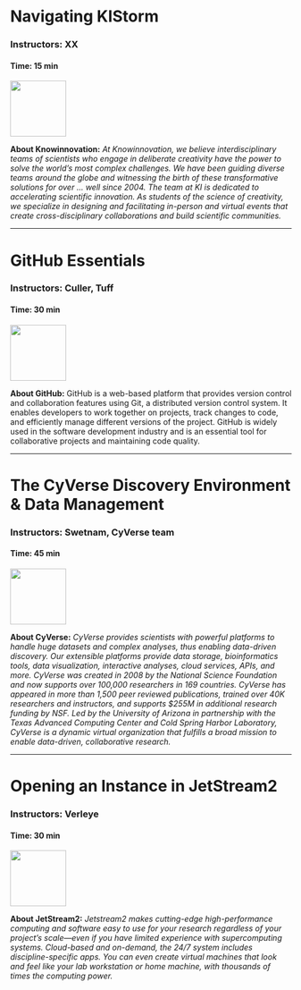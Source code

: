 # Navigating KIStorm
### Instructors: XX
#### Time: 15 min

<img height="100" src="https://knowinnovation.com/wp-content/uploads/2020/07/Logo-Transparent-Background-27.png">

**About Knowinnovation:** _At Knowinnovation, we believe interdisciplinary teams of scientists who engage in deliberate creativity have the power to solve the world’s most complex challenges. We have been guiding diverse teams around the globe and witnessing the birth of these transformative solutions for over ... well since 2004. The team at KI is dedicated to accelerating scientific innovation. As students of the science of creativity, we specialize in designing and facilitating in-person and virtual events that create cross-disciplinary collaborations and build scientific communities._
***

# GitHub Essentials
### Instructors: Culler, Tuff
#### Time: 30 min

<img height="100" src="https://github.githubassets.com/images/modules/logos_page/GitHub-Mark.png">

**About GitHub:** GitHub is a web-based platform that provides version control and collaboration features using Git, a distributed version control system. It enables developers to work together on projects, track changes to code, and efficiently manage different versions of the project. GitHub is widely used in the software development industry and is an essential tool for collaborative projects and maintaining code quality.

***

# The CyVerse Discovery Environment & Data Management
### Instructors: Swetnam, CyVerse team
#### Time: 45 min

<img height="100" src="https://cyverse.org/sites/default/files/inline-images/PoweredbyCyverse_Logo.png">

**About CyVerse:** _CyVerse provides scientists with powerful platforms to handle huge datasets and complex analyses, thus enabling data-driven discovery. Our extensible platforms provide data storage, bioinformatics tools, data visualization, interactive analyses, cloud services, APIs, and more. CyVerse was created in 2008 by the National Science Foundation and now supports over 100,000 researchers in 169 countries. CyVerse has appeared in more than 1,500 peer reviewed publications, trained over 40K researchers and instructors, and supports $255M in additional research funding by NSF. Led by the University of Arizona in partnership with the Texas Advanced Computing Center and Cold Spring Harbor Laboratory, CyVerse is a dynamic virtual organization that fulfills a broad mission to enable data-driven, collaborative research._

***

# Opening an Instance in JetStream2
### Instructors: Verleye
#### Time: 30 min

<img height="100" src="https://jetstream-cloud.org/images/logos/jetstream2-head-logo.svg">

**About JetStream2:** _Jetstream2 makes cutting-edge high-performance computing and software easy to use for your research regardless of your project’s scale—even if you have limited experience with supercomputing systems. Cloud-based and on-demand, the 24/7 system includes discipline-specific apps. You can even create virtual machines that look and feel like your lab workstation or home machine, with thousands of times the computing power._
